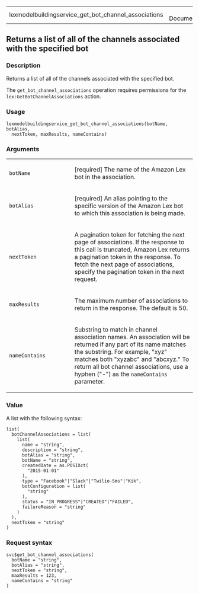 <table style="width: 100%;">
<tbody>
<tr class="odd">
<td>lexmodelbuildingservice_get_bot_channel_associations</td>
<td style="text-align: right;">R Documentation</td>
</tr>
</tbody>
</table>

## Returns a list of all of the channels associated with the specified bot

### Description

Returns a list of all of the channels associated with the specified bot.

The `get_bot_channel_associations` operation requires permissions for
the `lex:GetBotChannelAssociations` action.

### Usage

    lexmodelbuildingservice_get_bot_channel_associations(botName, botAlias,
      nextToken, maxResults, nameContains)

### Arguments

<table>
<colgroup>
<col style="width: 35%" />
<col style="width: 65%" />
</colgroup>
<tbody>
<tr class="odd">
<td><code
id="lexmodelbuildingservice_get_bot_channel_associations_:_botName">botName</code></td>
<td><p>[required] The name of the Amazon Lex bot in the
association.</p></td>
</tr>
<tr class="even">
<td><code
id="lexmodelbuildingservice_get_bot_channel_associations_:_botAlias">botAlias</code></td>
<td><p>[required] An alias pointing to the specific version of the
Amazon Lex bot to which this association is being made.</p></td>
</tr>
<tr class="odd">
<td><code
id="lexmodelbuildingservice_get_bot_channel_associations_:_nextToken">nextToken</code></td>
<td><p>A pagination token for fetching the next page of associations. If
the response to this call is truncated, Amazon Lex returns a pagination
token in the response. To fetch the next page of associations, specify
the pagination token in the next request.</p></td>
</tr>
<tr class="even">
<td><code
id="lexmodelbuildingservice_get_bot_channel_associations_:_maxResults">maxResults</code></td>
<td><p>The maximum number of associations to return in the response. The
default is 50.</p></td>
</tr>
<tr class="odd">
<td><code
id="lexmodelbuildingservice_get_bot_channel_associations_:_nameContains">nameContains</code></td>
<td><p>Substring to match in channel association names. An association
will be returned if any part of its name matches the substring. For
example, "xyz" matches both "xyzabc" and "abcxyz." To return all bot
channel associations, use a hyphen ("-") as the
<code>nameContains</code> parameter.</p></td>
</tr>
</tbody>
</table>

### Value

A list with the following syntax:

    list(
      botChannelAssociations = list(
        list(
          name = "string",
          description = "string",
          botAlias = "string",
          botName = "string",
          createdDate = as.POSIXct(
            "2015-01-01"
          ),
          type = "Facebook"|"Slack"|"Twilio-Sms"|"Kik",
          botConfiguration = list(
            "string"
          ),
          status = "IN_PROGRESS"|"CREATED"|"FAILED",
          failureReason = "string"
        )
      ),
      nextToken = "string"
    )

### Request syntax

    svc$get_bot_channel_associations(
      botName = "string",
      botAlias = "string",
      nextToken = "string",
      maxResults = 123,
      nameContains = "string"
    )
